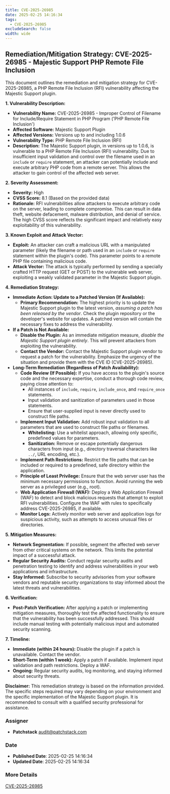 ```yaml
---
title: CVE-2025-26985
date: 2025-02-25 14:16:34
tags:
  - CVE-2025-26985
excludeSearch: false
width: wide
---
```


## Remediation/Mitigation Strategy: CVE-2025-26985 - Majestic Support PHP Remote File Inclusion

This document outlines the remediation and mitigation strategy for CVE-2025-26985, a PHP Remote File Inclusion (RFI) vulnerability affecting the Majestic Support plugin.

**1. Vulnerability Description:**

* **Vulnerability Name:** CVE-2025-26985 - Improper Control of Filename for Include/Require Statement in PHP Program ('PHP Remote File Inclusion')
* **Affected Software:** Majestic Support Plugin
* **Affected Versions:** Versions up to and including 1.0.6
* **Vulnerability Type:** PHP Remote File Inclusion (RFI)
* **Description:** The Majestic Support plugin, in versions up to 1.0.6, is vulnerable to a PHP Remote File Inclusion (RFI) vulnerability.  Due to insufficient input validation and control over the filename used in an `include` or `require` statement, an attacker can potentially include and execute arbitrary PHP code from a remote server. This allows the attacker to gain control of the affected web server.

**2. Severity Assessment:**

* **Severity:** High
* **CVSS Score:** 8.1 (Based on the provided data)
* **Rationale:**  RFI vulnerabilities allow attackers to execute arbitrary code on the server, leading to complete compromise. This can result in data theft, website defacement, malware distribution, and denial of service. The high CVSS score reflects the significant impact and relatively easy exploitability of this vulnerability.

**3. Known Exploit and Attack Vector:**

* **Exploit:** An attacker can craft a malicious URL with a manipulated parameter (likely the filename or path used in an `include` or `require` statement within the plugin's code). This parameter points to a remote PHP file containing malicious code.
* **Attack Vector:** The attack is typically performed by sending a specially crafted HTTP request (GET or POST) to the vulnerable web server, exploiting a weakly validated parameter in the Majestic Support plugin.

**4. Remediation Strategy:**

* **Immediate Action: Update to a Patched Version (If Available):**
    * **Primary Recommendation:**  The highest priority is to update the Majestic Support plugin to the latest version, *assuming a patch has been released by the vendor*.  Check the plugin repository or the developer's website for updates.  A patched version will contain the necessary fixes to address the vulnerability.
* **If a Patch is Not Available:**
    * **Disable the Plugin:**  As an immediate mitigation measure, *disable the Majestic Support plugin entirely*. This will prevent attackers from exploiting the vulnerability.
    * **Contact the Vendor:**  Contact the Majestic Support plugin vendor to request a patch for the vulnerability.  Emphasize the urgency of the situation and provide them with the CVE ID (CVE-2025-26985).
* **Long-Term Remediation (Regardless of Patch Availability):**
    * **Code Review (If Possible):**  If you have access to the plugin's source code and the necessary expertise, conduct a thorough code review, paying close attention to:
        * All instances of `include`, `require`, `include_once`, and `require_once` statements.
        * Input validation and sanitization of parameters used in those statements.
        * Ensure that user-supplied input is never directly used to construct file paths.
    * **Implement Input Validation:**  Add robust input validation to all parameters that are used to construct file paths or filenames.
        * **Whitelisting:** Use a whitelist approach, allowing only specific, predefined values for parameters.
        * **Sanitization:** Remove or escape potentially dangerous characters from input (e.g., directory traversal characters like `../`, URL encoding, etc.).
    * **Implement Path Restrictions:** Restrict the file paths that can be included or required to a predefined, safe directory within the application.
    * **Principle of Least Privilege:** Ensure that the web server user has the minimum necessary permissions to function. Avoid running the web server as a privileged user (e.g., root).
    * **Web Application Firewall (WAF):**  Deploy a Web Application Firewall (WAF) to detect and block malicious requests that attempt to exploit RFI vulnerabilities. Configure the WAF with rules to specifically address CVE-2025-26985, if available.
    * **Monitor Logs:**  Actively monitor web server and application logs for suspicious activity, such as attempts to access unusual files or directories.

**5. Mitigation Measures:**

* **Network Segmentation:**  If possible, segment the affected web server from other critical systems on the network. This limits the potential impact of a successful attack.
* **Regular Security Audits:**  Conduct regular security audits and penetration testing to identify and address vulnerabilities in your web applications and infrastructure.
* **Stay Informed:**  Subscribe to security advisories from your software vendors and reputable security organizations to stay informed about the latest threats and vulnerabilities.

**6. Verification:**

* **Post-Patch Verification:** After applying a patch or implementing mitigation measures, thoroughly test the affected functionality to ensure that the vulnerability has been successfully addressed. This should include manual testing with potentially malicious input and automated security scanning.

**7.  Timeline:**

* **Immediate (within 24 hours):**  Disable the plugin if a patch is unavailable. Contact the vendor.
* **Short-Term (within 1 week):**  Apply a patch if available. Implement input validation and path restrictions. Deploy a WAF.
* **Ongoing:** Regular security audits, log monitoring, and staying informed about security threats.

**Disclaimer:** This remediation strategy is based on the information provided. The specific steps required may vary depending on your environment and the specific implementation of the Majestic Support plugin.  It is recommended to consult with a qualified security professional for assistance.

### Assigner
- **Patchstack** <audit@patchstack.com>

### Date
- **Published Date**: 2025-02-25 14:16:34
- **Updated Date**: 2025-02-25 14:16:34

### More Details
[CVE-2025-26985](https://www.cvedetails.com/cve/CVE-2025-26985)